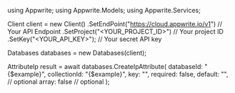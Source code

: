 using Appwrite;
using Appwrite.Models;
using Appwrite.Services;

Client client = new Client()
    .SetEndPoint("https://cloud.appwrite.io/v1") // Your API Endpoint
    .SetProject("<YOUR_PROJECT_ID>") // Your project ID
    .SetKey("<YOUR_API_KEY>"); // Your secret API key

Databases databases = new Databases(client);

AttributeIp result = await databases.CreateIpAttribute(
    databaseId: "{$example}",
    collectionId: "{$example}",
    key: "",
    required: false,
    default: "", // optional
    array: false // optional
);